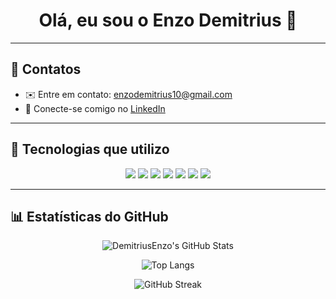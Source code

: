 <h1 align="center">Olá, eu sou o Enzo Demitrius 👋</h1>

---

## 🧠 Contatos

- ✉️ Entre em contato: enzodemitrius10@gmail.com  
- 🔗 Conecte-se comigo no [LinkedIn](https://www.linkedin.com/in/enzodemitrius)

---

## 🚀 Tecnologias que utilizo

<div align="center">
  <img src="https://img.shields.io/badge/Java-ED8B00?style=for-the-badge&logo=java&logoColor=white"/>
  <img src="https://img.shields.io/badge/Spring-6DB33F?style=for-the-badge&logo=spring&logoColor=white"/>
  <img src="https://img.shields.io/badge/Node.js-339933?style=for-the-badge&logo=nodedotjs&logoColor=white"/>
  <img src="https://img.shields.io/badge/React-20232A?style=for-the-badge&logo=react&logoColor=61DAFB"/>
  <img src="https://img.shields.io/badge/HTML5-E34F26?style=for-the-badge&logo=html5&logoColor=white"/>
  <img src="https://img.shields.io/badge/CSS3-1572B6?style=for-the-badge&logo=css3&logoColor=white"/>
  <img src="https://img.shields.io/badge/JavaScript-F7DF1E?style=for-the-badge&logo=javascript&logoColor=black"/>
</div>

---

## 📊 Estatísticas do GitHub

<div align="center">

![DemitriusEnzo's GitHub Stats](https://github-readme-stats.vercel.app/api?username=DemitriusEnzo&show_icons=true&theme=github_dark&hide_border=true&count_private=true)

![Top Langs](https://github-readme-stats.vercel.app/api/top-langs/?username=DemitriusEnzo&layout=compact&theme=github_dark&hide_border=true)

![GitHub Streak](https://streak-stats.demolab.com/?user=DemitriusEnzo&theme=github-dark&hide_border=true)

</div>
